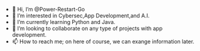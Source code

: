 - 👋 Hi, I’m @Power-Restart-Go
- 👀 I’m interested in Cybersec,App Development,and A.I. 
- 🌱 I’m currently learning Python and Java. 
- 💞️ I’m looking to collaborate on any type of projects with app development.
- 📫 How to reach me; on here of course, we can exange information later. 

<!---
Power-Restart-Go/Power-Restart-Go is a ✨ special ✨ repository because its `README.md` (this file) appears on your GitHub profile.
You can click the Preview link to take a look at your changes.
--->
